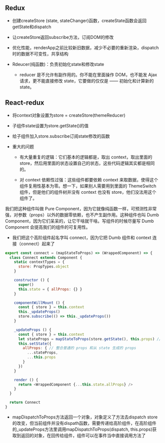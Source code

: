 ## Redux

- 创建createStore (state, stateChanger)函数，createState函数会返回getState和dispatch

- 让createStore返回subscribe方法，订阅DOM的修改

- 优化性能，renderApp之前比较新旧数据，减少不必要的重新渲染，dispatch时的数据不可变性，共享结构

- Rdeucer(纯函数)：负责初始化state和修改state

    - reducer 是不允许有副作用的。你不能在里面操作 DOM，也不能发 Ajax 请求，更不能直接修改 state，它要做的仅仅是 —— 初始化和计算新的 state。



## React-redux

- 将context对象设置为store = createStore(themeReducer)

- 子组件state设置为store.getState()的值

- 给子组件加入store.subscribe订阅state修改的函数

- 重大的问题

    - 有大量重复的逻辑：它们基本的逻辑都是，取出 context，取出里面的 store，然后用里面的状态设置自己的状态，这些代码逻辑其实都是相同的。
    
    - 对 context 依赖性过强：这些组件都要依赖 context 来取数据，使得这个组件复用性基本为零。想一下，如果别人需要用到里面的 ThemeSwitch 组件，但是他们的组件树并没有 context 也没有 store，他们没法用这个组件了。
    
我们把这种组件叫做 Pure Component，因为它就像纯函数一样，可预测性非常强，对参数（props）以外的数据零依赖，也不产生副作用。这种组件也叫 Dumb Component，因为它们呆呆的，让它干啥就干啥。写组件的时候尽量写 Dumb Component 会提高我们的组件的可复用性。

- 我们把这个高阶组件起名字叫 connect，因为它把 Dumb 组件和 context 连接（connect）起来了

```js
export const connect = (mapStateToProps) => (WrappedComponent) => {
  class Connect extends Component {
    static contextTypes = {
      store: PropTypes.object
    }

    constructor () {
      super()
      this.state = { allProps: {} }
    }

    componentWillMount () {
      const { store } = this.context
      this._updateProps()
      store.subscribe(() => this._updateProps())
    }

    _updateProps () {
      const { store } = this.context
      let stateProps = mapStateToProps(store.getState(), this.props) // 额外传入 props，让获取数据更加灵活方便
      this.setState({
        allProps: { // 整合普通的 props 和从 state 生成的 props
          ...stateProps,
          ...this.props
        }
      })
    }

    render () {
      return <WrappedComponent {...this.state.allProps} />
    }
  }

  return Connect
}
```

- mapDispatchToProps方法返回一个对象，对象定义了方法去dispatch store的改变，但当前组件并没有dispath函数，需要传递给高阶组件，在高阶组件的_updateProps方法里调用mapDispatchToProps(dispatch, this.props)获取到返回的对象，在回传给组件，组件可以在事件当中直接调用方法了